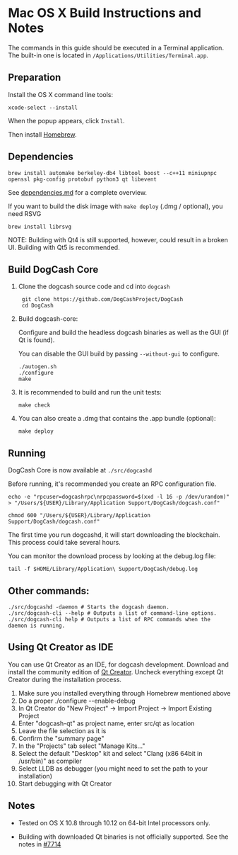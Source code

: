 Mac OS X Build Instructions and Notes
====================================
The commands in this guide should be executed in a Terminal application.
The built-in one is located in `/Applications/Utilities/Terminal.app`.

Preparation
-----------
Install the OS X command line tools:

`xcode-select --install`

When the popup appears, click `Install`.

Then install [Homebrew](https://brew.sh).

Dependencies
----------------------

    brew install automake berkeley-db4 libtool boost --c++11 miniupnpc openssl pkg-config protobuf python3 qt libevent

See [dependencies.md](dependencies.md) for a complete overview.

If you want to build the disk image with `make deploy` (.dmg / optional), you need RSVG

    brew install librsvg

NOTE: Building with Qt4 is still supported, however, could result in a broken UI. Building with Qt5 is recommended.

Build DogCash Core
------------------------

1. Clone the dogcash source code and cd into `dogcash`

        git clone https://github.com/DogCashProject/DogCash
        cd DogCash

2.  Build dogcash-core:

    Configure and build the headless dogcash binaries as well as the GUI (if Qt is found).

    You can disable the GUI build by passing `--without-gui` to configure.

        ./autogen.sh
        ./configure
        make

3.  It is recommended to build and run the unit tests:

        make check

4.  You can also create a .dmg that contains the .app bundle (optional):

        make deploy

Running
-------

DogCash Core is now available at `./src/dogcashd`

Before running, it's recommended you create an RPC configuration file.

    echo -e "rpcuser=dogcashrpc\nrpcpassword=$(xxd -l 16 -p /dev/urandom)" > "/Users/${USER}/Library/Application Support/DogCash/dogcash.conf"

    chmod 600 "/Users/${USER}/Library/Application Support/DogCash/dogcash.conf"

The first time you run dogcashd, it will start downloading the blockchain. This process could take several hours.

You can monitor the download process by looking at the debug.log file:

    tail -f $HOME/Library/Application\ Support/DogCash/debug.log

Other commands:
-------

    ./src/dogcashd -daemon # Starts the dogcash daemon.
    ./src/dogcash-cli --help # Outputs a list of command-line options.
    ./src/dogcash-cli help # Outputs a list of RPC commands when the daemon is running.

Using Qt Creator as IDE
------------------------
You can use Qt Creator as an IDE, for dogcash development.
Download and install the community edition of [Qt Creator](https://www.qt.io/download/).
Uncheck everything except Qt Creator during the installation process.

1. Make sure you installed everything through Homebrew mentioned above
2. Do a proper ./configure --enable-debug
3. In Qt Creator do "New Project" -> Import Project -> Import Existing Project
4. Enter "dogcash-qt" as project name, enter src/qt as location
5. Leave the file selection as it is
6. Confirm the "summary page"
7. In the "Projects" tab select "Manage Kits..."
8. Select the default "Desktop" kit and select "Clang (x86 64bit in /usr/bin)" as compiler
9. Select LLDB as debugger (you might need to set the path to your installation)
10. Start debugging with Qt Creator

Notes
-----

* Tested on OS X 10.8 through 10.12 on 64-bit Intel processors only.

* Building with downloaded Qt binaries is not officially supported. See the notes in [#7714](https://github.com/DogCashProject/DogCash/issues/7714)
